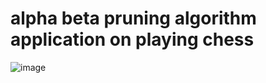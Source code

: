 # alpha beta pruning algorithm application on playing chess
![image](https://user-images.githubusercontent.com/77196303/192415559-ea623665-5763-44ff-bb44-071ad43b746f.png)

